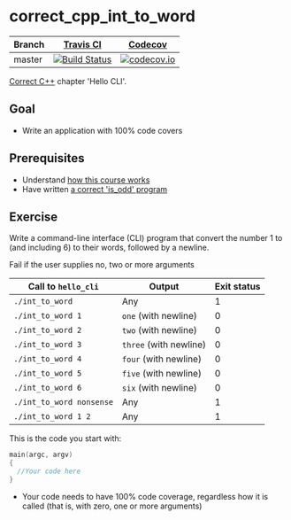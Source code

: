 # correct_cpp_int_to_word

Branch|[Travis CI](https://travis-ci.org)|[Codecov](https://www.codecov.io)
---|---|---
master|[![Build Status](https://travis-ci.org/richelbilderbeek/correct_cpp_int_to_word.svg?branch=master)](https://travis-ci.org/richelbilderbeek/correct_cpp_int_to_word)|[![codecov.io](https://codecov.io/github/richelbilderbeek/correct_cpp_int_to_word/coverage.svg?branch=master)](https://codecov.io/github/richelbilderbeek/correct_cpp_int_to_word/branch/master)

[Correct C++](https://github.com/richelbilderbeek/correct_cpp) chapter 'Hello CLI'.

## Goal

 * Write an application with 100% code covers

## Prerequisites

 * Understand [how this course works](https://github.com/richelbilderbeek/correct_cpp/blob/master/how_this_course_works.md)
 * Have written [a correct 'is_odd' program](https://github.com/richelbilderbeek/correct_cpp_is_odd)

## Exercise

Write a command-line interface (CLI) program that convert the number 1 to (and including 6) to their words, followed by a newline.

Fail if the user supplies no, two or more arguments

Call to `hello_cli`|Output|Exit status
---|---|---
`./int_to_word`|Any|1
`./int_to_word 1`|`one` (with newline)|0
`./int_to_word 2`|`two` (with newline)|0
`./int_to_word 3`|`three` (with newline)|0
`./int_to_word 4`|`four` (with newline)|0
`./int_to_word 5`|`five` (with newline)|0
`./int_to_word 6`|`six` (with newline)|0
`./int_to_word nonsense`|Any|1
`./int_to_word 1 2`|Any|1

This is the code you start with:

```c++
main(argc, argv)
{
  //Your code here
}
```

 * Your code needs to have 100% code coverage, regardless how it is called (that is, with zero, one or more arguments)
